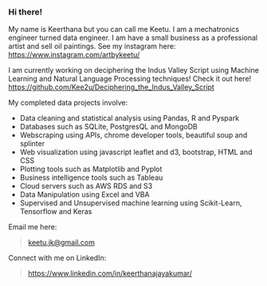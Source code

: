 ### Hi there! 

My name is Keerthana but you can call me Keetu. I am a mechatronics engineer turned data engineer. I am have a small business as a professional artist and sell oil paintings. See my instagram here: https://www.instagram.com/artbykeetu/

I am currently working on deciphering the Indus Valley Script using Machine Learning and Natural Language Processing techniques! Check it out here!
https://github.com/Kee2u/Deciphering_the_Indus_Valley_Script

My completed data projects involve: 
- Data cleaning and statistical analysis using Pandas, R and Pyspark
- Databases such as SQLite, PostgresQL and MongoDB
- Webscraping using APIs, chrome developer tools, beautiful soup and splinter
- Web visualization using javascript leaflet and d3, bootstrap, HTML and CSS
- Plotting tools such as Matplotlib and Pyplot
- Business intelligence tools such as Tableau
- Cloud servers such as AWS RDS and S3
- Data Manipulation using Excel and VBA
- Supervised and Unsupervised machine learning using Scikit-Learn, Tensorflow and Keras


Email me here:
>keetu.jk@gmail.com

Connect with me on LinkedIn:
>https://www.linkedin.com/in/keerthanajayakumar/



